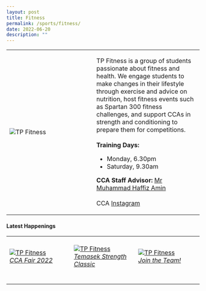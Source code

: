```yaml
---
layout: post
title: Fitness
permalink: /sports/fitness/
date: 2022-06-20
description: ""
---
```

<table>
    <tr>
        <td style="width:45%"><image src="/images/Sports/TP FITNESS.png" style="display:block;margin-left:auto;margin-right:auto;" alt="TP Fitness"></image></td>
        <td>
            <p>
                TP Fitness is a group of students passionate about fitness and health. We engage students to make changes in their lifestyle through exercise and advice on nutrition, host fitness events such as Spartan 300 fitness challenges, and support CCAs in strength and conditioning to prepare them for competitions.<br>
                <br>
                <b>Training Days:</b><br>
                <ul>
                    <li>Monday, 6.30pm</li>
                    <li>Saturday, 9.30am</li>
                </ul>
            </p>
            <p>
                <b>CCA Staff Advisor:</b> <a href="mailto:Muhammad_Haffiz_AMIN@TP.EDU.SG">Mr Muhammad Haffiz Amin</a><br>
                <br>
                CCA <a href="https://www.instagram.com/tpfitnessofficial">Instagram</a>
            </p>
        </td>
    </tr>
</table>

#### Latest Happenings

<table>
    <tr>
        <td style="width:33%"><br>
            <a href="https://www.instagram.com/p/Cc1lGI7vIKN/">
                <image src="/images/Sports/TP FITNESS_CCA Fair 2022.png" style="display:block;margin-left:auto;margin-right:auto;" alt="TP Fitness">
                <h6 style="margin-top:0%">CCA Fair 2022</h6>
                </image>
            </a>
        </td>
        <td style="width:33%"><br>
            <a href="https://www.instagram.com/p/CWyJO4sBpJu">
                <image src="/images/Sports/TP FITNESS_Temasek Strength Classic.png" style="display:block;margin-left:auto;margin-right:auto;" alt="TP Fitness">
                <h6 style="margin-top:0%">Temasek Strength Classic</h6>
                </image>
            </a>
        </td>
        <td style="width:33%"><br>
            <a href="https://www.instagram.com/p/COKobuwH0-Q/">
                <image src="/images/Sports/TP FITNESS_Join The Team.png" style="display:block;margin-left:auto;margin-right:auto;" alt="TP Fitness">
                <h6 style="margin-top:0%">Join the Team!</h6>
                </image>
            </a>
        </td>
    </tr>
</table>